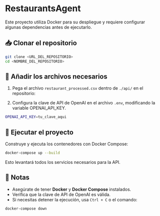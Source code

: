 # RestaurantsAgent


Este proyecto utiliza Docker para su despliegue y requiere configurar algunas dependencias antes de ejecutarlo.

## 📥 Clonar el repositorio

```sh
git clone <URL_DEL_REPOSITORIO>
cd <NOMBRE_DEL_REPOSITORIO>
```

## 📂 Añadir los archivos necesarios

1. Pega el archivo `restaurant_processed.csv` dentro de `./api/` en el repositorio:


2. Configura la clave de API de OpenAI en el archivo `.env`, modificando la variable OPENAI_API_KEY.



```sh
OPENAI_API_KEY=tu_clave_aqui
```

## 🚀 Ejecutar el proyecto

Construye y ejecuta los contenedores con Docker Compose:

```sh
docker-compose up --build
```

Esto levantará todos los servicios necesarios para la API.

## 📌 Notas
- Asegúrate de tener **Docker** y **Docker Compose** instalados.
- Verifica que la clave de API de OpenAI es válida.
- Si necesitas detener la ejecución, usa `Ctrl + C` o el comando:

```sh
docker-compose down
```

